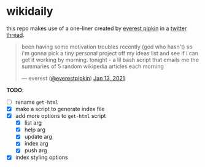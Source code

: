 # wikidaily

this repo makes use of a one-liner created by [everest pipkin](https://everest-pipkin.com/) in a [twitter thread](https://twitter.com/everestpipkin/status/1349274983651012609).

> been having some motivation troubles recently (god who hasn't) so i'm gonna pick a tiny personal project off my ideas list and see if i can get it working by morning. tonight - a lil bash script that emails me the summaries of 5 random wikipedia articles each morning
> 
> — everest ([@everestpipkin](https://twitter.com/everestpipkin)) [Jan 13, 2021](https://twitter.com/everestpipkin/status/1349274983651012609)

__TODO__:
- [ ] rename `get-html`
- [x] make a script to generate index file
- [x] add more options to `get-html` script
  - [x] list arg
  - [x] help arg
  - [x] update arg
  - [x] index arg
  - [x] push arg
- [x] index styling options
